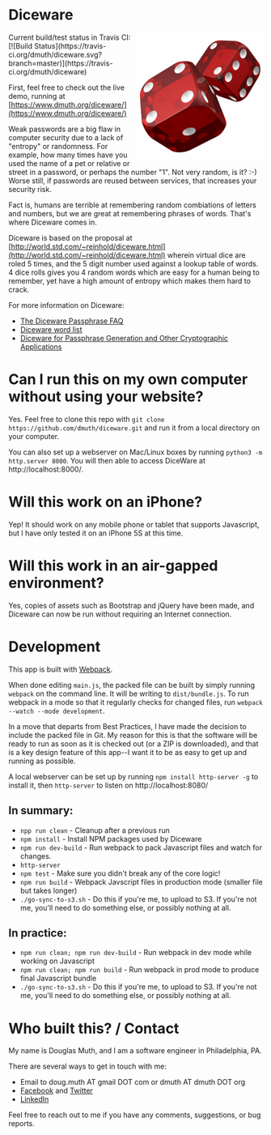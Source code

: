 # Diceware

<img src="./dice.jpg" width="250" align="right" />
Current build/test status in Travis CI: [![Build Status](https://travis-ci.org/dmuth/diceware.svg?branch=master)](https://travis-ci.org/dmuth/diceware)

First, feel free to check out the live demo, running at [https://www.dmuth.org/diceware/](https://www.dmuth.org/diceware/)

Weak passwords are a big flaw in computer security due to a lack of "entropy" or randomness. For example, how many times have you used the name of a pet or relative or street in a password, or perhaps the number "1". Not very random, is it? :-) Worse still, if passwords are reused between services, that increases your security risk.

Fact is, humans are terrible at remembering random combiations of letters and numbers, but we are great at remembering phrases of words. That's where Diceware comes in.

Diceware is based on the proposal at [http://world.std.com/~reinhold/diceware.html](http://world.std.com/~reinhold/diceware.html) wherein virtual dice are roled 5 times, and the 5 digit number used against a lookup table of words. 4 dice rolls gives you 4 random words which are easy for a human being to remember, yet have a high amount of entropy which makes them hard to crack.

For more information on Diceware:
- [The Diceware Passphrase FAQ](http://world.std.com/~reinhold/diceware.html)
- [Diceware word list](http://world.std.com/~reinhold/diceware.wordlist.asc)
- [Diceware for Passphrase Generation and Other Cryptographic Applications](http://world.std.com/~reinhold/diceware.txt)


# Can I run this on my own computer without using your website?

Yes.  Feel free to clone this repo with `git clone https://github.com/dmuth/diceware.git` and run it
from a local directory on your computer.

You can also set up a webserver on Mac/Linux boxes by running `python3 -m http.server 8000`. 
You will then able to access DiceWare at http://localhost:8000/.


# Will this work on an iPhone?

Yep!  It should work on any mobile phone or tablet that supports Javascript, but I have only
tested it on an iPhone 5S at this time.


# Will this work in an air-gapped environment?

Yes, copies of assets such as Bootstrap and jQuery have been made, and Diceware can now be run without
requiring an Internet connection.


# Development

This app is built with <a href="https://webpack.js.org/">Webpack</a>.

When done editing `main.js`, the packed file can be built by simply running `webpack` 
on the command line.  It will be writing to `dist/bundle.js`.  To run webpack in a 
mode so that it regularly checks for changed files, run `webpack --watch --mode development`.

In a move that departs from Best Practices, I have made the decision to include 
the packed file in Git.  My reason for this is that the software will be ready 
to run as soon as it is checked out (or a ZIP is downloaded), and that is a key 
design feature of this app--I want it to be as easy to get up and running as possible.

A local webserver can be set up by running `npm install http-server -g` to install it, then `http-server` to listen on http://localhost:8080/

## In summary:

- `npp run clean` - Cleanup after a previous run
- `npm install` - Install NPM packages used by Diceware
- `npm run dev-build` - Run webpack to pack Javascript files and watch for changes.
- `http-server`
- `npm test` - Make sure you didn't break any of the core logic!
- `npm run build` - Webpack Javscript files in production mode (smaller file but takes longer)
- `./go-sync-to-s3.sh` - Do this if you're me, to upload to S3.  If you're not me, you'll need to do something else, or possibly nothing at all.


## In practice:

- `npm run clean; npm run dev-build` - Run webpack in dev mode while working on Javascript
- `npm run clean; npm run build` - Run webpack in prod mode to produce final Javascript bundle
- `./go-sync-to-s3.sh` - Do this if you're me, to upload to S3.  If you're not me, you'll need to do something else, or possibly nothing at all.


# Who built this? / Contact

My name is Douglas Muth, and I am a software engineer in Philadelphia, PA.

There are several ways to get in touch with me:
- Email to doug.muth AT gmail DOT com or dmuth AT dmuth DOT org
- [Facebook](https://facebook.com/dmuth) and [Twitter](http://twitter.com/dmuth)
- [LinkedIn](http://localhost:8080/www.linkedin.com/in/dmuth)

Feel free to reach out to me if you have any comments, suggestions, or bug reports.

